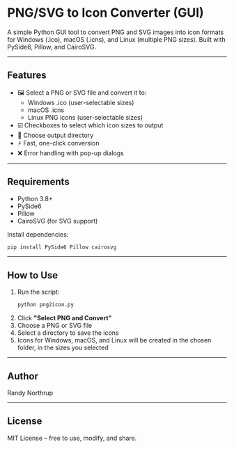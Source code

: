 # PNG/SVG to Icon Converter (GUI)

A simple Python GUI tool to convert PNG and SVG images into icon formats for Windows (.ico), macOS (.icns), and Linux (multiple PNG sizes). Built with PySide6, Pillow, and CairoSVG.

---


## Features
- 🖼️ Select a PNG or SVG file and convert it to:
  - Windows .ico (user-selectable sizes)
  - macOS .icns
  - Linux PNG icons (user-selectable sizes)
- ☑️ Checkboxes to select which icon sizes to output
- 📂 Choose output directory
- ⚡ Fast, one-click conversion
- ❌ Error handling with pop-up dialogs

---

## Requirements


- Python 3.8+
- PySide6
- Pillow
- CairoSVG (for SVG support)

Install dependencies:
```bash
pip install PySide6 Pillow cairosvg
```

---

## How to Use

1. Run the script:
   ```bash
   python png2icon.py
   ```
2. Click **"Select PNG and Convert"**
3. Choose a PNG or SVG file
4. Select a directory to save the icons
5. Icons for Windows, macOS, and Linux will be created in the chosen folder, in the sizes you selected

---

## Author

Randy Northrup

---

## License
MIT License – free to use, modify, and share.
